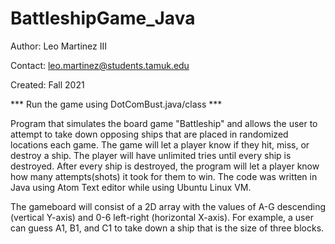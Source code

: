 # BattleshipGame_Java

Author: Leo Martinez III

Contact: [leo.martinez@students.tamuk.edu](mailto:leo.martinez@students.tamuk.edu)

Created: Fall 2021

*** Run the game using DotComBust.java/class ***

Program that simulates the board game "Battleship" and allows the user to attempt to take down opposing ships that are placed in randomized locations each game.
The game will let a player know if they hit, miss, or destroy a ship. The player will have unlimited tries until every ship is destroyed. After every ship is destroyed, the program will let a player know how many attempts(shots) it took for them to win.
The code was written in Java using Atom Text editor while using Ubuntu Linux VM.

The gameboard will consist of a 2D array with the values of A-G descending (vertical Y-axis) and 0-6 left-right (horizontal X-axis).
For example, a user can guess A1, B1, and C1 to take down a ship that is the size of three blocks.
